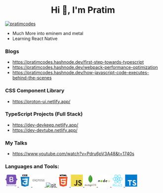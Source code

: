 <h1 align="center">Hi 👋, I'm Pratim</h1>


<p align="left"> <a href="https://twitter.com/pratimcodes" target="blank"><img src="https://img.shields.io/twitter/follow/pratimcodes?logo=twitter&style=for-the-badge" alt="pratimcodes" /></a> </p>

- Much More into eminem and metal 
- Learning React Native


<h3 align="left">Blogs</h3>

- https://pratimcodes.hashnode.dev/first-step-towards-typescript
- https://pratimcodes.hashnode.dev/webpack-performance-optimization
- https://pratimcodes.hashnode.dev/how-javascript-code-executes-behind-the-scenes

<h3 align="left">CSS Component Library</h3>

- https://proton-ui.netlify.app/

<h3 align="left">TypeScript Projects (Full Stack)</h3>

- https://dev-devkeep.netlify.app/
- https://dev-devtube.netlify.app/

<h3 align="left">My Talks</h3>

- https://www.youtube.com/watch?v=Pdru6pV3A48&t=1740s

<h3 align="left">Languages and Tools:</h3>
<p align="left"> <a href="https://getbootstrap.com" target="_blank"> <img src="https://raw.githubusercontent.com/devicons/devicon/master/icons/bootstrap/bootstrap-plain-wordmark.svg" alt="bootstrap" width="40" height="40"/> </a> <a href="https://www.w3schools.com/css/" target="_blank"> <img src="https://raw.githubusercontent.com/devicons/devicon/master/icons/css3/css3-original-wordmark.svg" alt="css3" width="40" height="40"/> </a> <a href="https://expressjs.com" target="_blank"> <img src="https://raw.githubusercontent.com/devicons/devicon/master/icons/express/express-original-wordmark.svg" alt="express" width="40" height="40"/> </a> <a href="https://git-scm.com/" target="_blank"> <img src="https://www.vectorlogo.zone/logos/git-scm/git-scm-icon.svg" alt="git" width="40" height="40"/> </a> <a href="https://www.w3.org/html/" target="_blank"> <img src="https://raw.githubusercontent.com/devicons/devicon/master/icons/html5/html5-original-wordmark.svg" alt="html5" width="40" height="40"/> </a> <a href="https://developer.mozilla.org/en-US/docs/Web/JavaScript" target="_blank"> <img src="https://raw.githubusercontent.com/devicons/devicon/master/icons/javascript/javascript-original.svg" alt="javascript" width="40" height="40"/> </a> <a href="https://www.mongodb.com/" target="_blank"> <img src="https://raw.githubusercontent.com/devicons/devicon/master/icons/mongodb/mongodb-original-wordmark.svg" alt="mongodb" width="40" height="40"/> </a> <a href="https://nodejs.org" target="_blank"> <img src="https://raw.githubusercontent.com/devicons/devicon/master/icons/nodejs/nodejs-original-wordmark.svg" alt="nodejs" width="40" height="40"/> </a> <a href="https://reactjs.org/" target="_blank"> <img src="https://raw.githubusercontent.com/devicons/devicon/master/icons/react/react-original-wordmark.svg" alt="react" width="40" height="40"/> </a> <a href="https://www.typescriptlang.org/" target="_blank"> <img src="https://raw.githubusercontent.com/devicons/devicon/master/icons/typescript/typescript-original.svg" alt="typescript" width="40" height="40"/> </a> </p>
